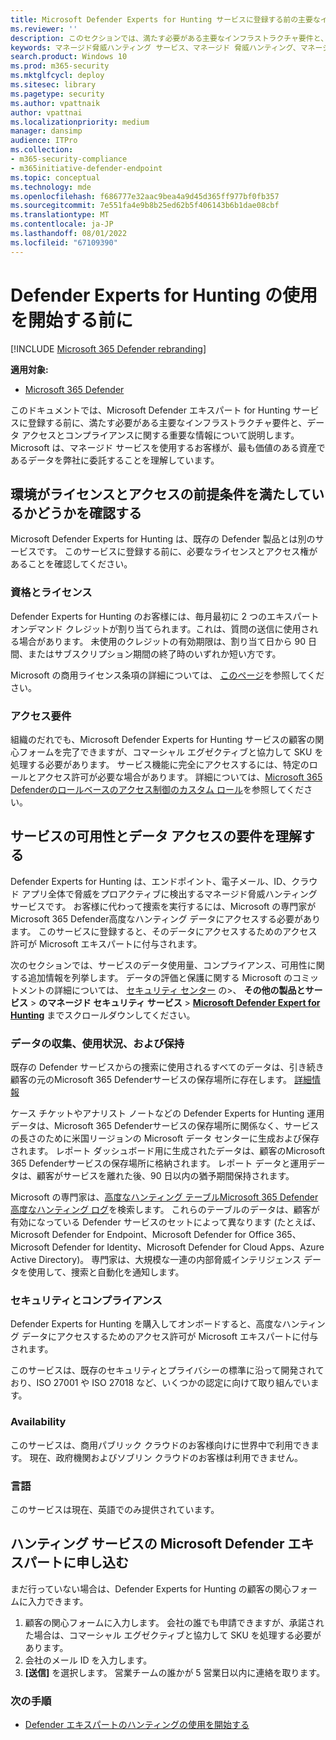 ```yaml
---
title: Microsoft Defender Experts for Hunting サービスに登録する前の主要なインフラストラクチャ要件
ms.reviewer: ''
description: このセクションでは、満たす必要がある主要なインフラストラクチャ要件と、データ アクセスとコンプライアンスに関する重要な情報について説明します
keywords: マネージド脅威ハンティング サービス、マネージド 脅威ハンティング、マネージド検出と応答 (MDR) サービス、MTE、Microsoft 脅威エキスパート、MTE-TAN、DEFENDER エキスパート通知、ターゲット攻撃通知、Microsoft Defender エキスパートの捜索、脅威の捜索と分析。
search.product: Windows 10
ms.prod: m365-security
ms.mktglfcycl: deploy
ms.sitesec: library
ms.pagetype: security
ms.author: vpattnaik
author: vpattnai
ms.localizationpriority: medium
manager: dansimp
audience: ITPro
ms.collection:
- m365-security-compliance
- m365initiative-defender-endpoint
ms.topic: conceptual
ms.technology: mde
ms.openlocfilehash: f686777e32aac9bea4a9d45d365ff977bf0fb357
ms.sourcegitcommit: 7e551fa4e9b8b25ed62b5f406143b6b1dae08cbf
ms.translationtype: MT
ms.contentlocale: ja-JP
ms.lasthandoff: 08/01/2022
ms.locfileid: "67109390"
---
```

# <a name="before-you-begin-using-defender-experts-for-hunting"></a>Defender Experts for Hunting の使用を開始する前に

[!INCLUDE [Microsoft 365 Defender rebranding](../../includes/microsoft-defender.md)]

**適用対象:**

- [Microsoft 365 Defender](https://go.microsoft.com/fwlink/?linkid=2118804)

このドキュメントでは、Microsoft Defender エキスパート for Hunting サービスに登録する前に、満たす必要がある主要なインフラストラクチャ要件と、データ アクセスとコンプライアンスに関する重要な情報について説明します。 Microsoft は、マネージド サービスを使用するお客様が、最も価値のある資産であるデータを弊社に委託することを理解しています。

## <a name="check-if-your-environment-meets-licensing-and-access-prerequisites"></a>環境がライセンスとアクセスの前提条件を満たしているかどうかを確認する

Microsoft Defender Experts for Hunting は、既存の Defender 製品とは別のサービスです。 このサービスに登録する前に、必要なライセンスとアクセス権があることを確認してください。 

### <a name="eligibility-and-licensing"></a>資格とライセンス

Defender Experts for Hunting のお客様には、毎月最初に 2 つのエキスパート オンデマンド クレジットが割り当てられます。これは、質問の送信に使用される場合があります。 未使用のクレジットの有効期限は、割り当て日から 90 日間、またはサブスクリプション期間の終了時のいずれか短い方です。

Microsoft の商用ライセンス条項の詳細については、 [このページ](https://www.microsoft.com/licensing/terms/productoffering/Microsoft365/MCA)を参照してください。

### <a name="access-requirements"></a>アクセス要件

組織のだれでも、Microsoft Defender Experts for Hunting サービスの顧客の関心フォームを完了できますが、コマーシャル エグゼクティブと協力して SKU を処理する必要があります。 サービス機能に完全にアクセスするには、特定のロールとアクセス許可が必要な場合があります。 詳細については、[Microsoft 365 Defenderのロールベースのアクセス制御のカスタム ロール](custom-roles.md)を参照してください。

## <a name="understand-the-services-availability-and-data-access-requirements"></a>サービスの可用性とデータ アクセスの要件を理解する

Defender Experts for Hunting は、エンドポイント、電子メール、ID、クラウド アプリ全体で脅威をプロアクティブに検出するマネージド脅威ハンティング サービスです。 お客様に代わって捜索を実行するには、Microsoft の専門家がMicrosoft 365 Defender高度なハンティング データにアクセスする必要があります。 このサービスに登録すると、そのデータにアクセスするためのアクセス許可が Microsoft エキスパートに付与されます。

次のセクションでは、サービスのデータ使用量、コンプライアンス、可用性に関する追加情報を列挙します。 データの評価と保護に関する Microsoft のコミットメントの詳細については、 [セキュリティ センター](https://aka.ms/trustcenter-dex4hunting) の>、 **その他の製品とサービス** > **のマネージド セキュリティ サービス** > [**Microsoft Defender Expert for Hunting**](https://query.prod.cms.rt.microsoft.com/cms/api/am/binary/RE51fRH) までスクロールダウンしてください。

### <a name="data-collection-usage-and-retention"></a>データの収集、使用状況、および保持

既存の Defender サービスからの捜索に使用されるすべてのデータは、引き続き顧客の元のMicrosoft 365 Defenderサービスの保存場所に存在します。 [詳細情報](../../enterprise/o365-data-locations.md)

ケース チケットやアナリスト ノートなどの Defender Experts for Hunting 運用データは、Microsoft 365 Defenderサービスの保存場所に関係なく、サービスの長さのために米国リージョンの Microsoft データ センターに生成および保存されます。 レポート ダッシュボード用に生成されたデータは、顧客のMicrosoft 365 Defenderサービスの保存場所に格納されます。 レポート データと運用データは、顧客がサービスを離れた後、90 日以内の猶予期間保持されます。

Microsoft の専門家は、[高度なハンティング テーブルMicrosoft 365 Defender高度なハンティング ログ](../../security/defender/advanced-hunting-schema-tables.md)を検索します。 これらのテーブルのデータは、顧客が有効になっている Defender サービスのセットによって異なります (たとえば、Microsoft Defender for Endpoint、Microsoft Defender for Office 365、Microsoft Defender for Identity、Microsoft Defender for Cloud Apps、Azure Active Directory)。 専門家は、大規模な一連の内部脅威インテリジェンス データを使用して、捜索と自動化を通知します。

### <a name="security-and-compliance"></a>セキュリティとコンプライアンス

Defender Experts for Hunting を購入してオンボードすると、高度なハンティング データにアクセスするためのアクセス許可が Microsoft エキスパートに付与されます。

このサービスは、既存のセキュリティとプライバシーの標準に沿って開発されており、ISO 27001 や ISO 27018 など、いくつかの認定に向けて取り組んでいます。

### <a name="availability"></a>Availability

このサービスは、商用パブリック クラウドのお客様向けに世界中で利用できます。 現在、政府機関およびソブリン クラウドのお客様は利用できません。

### <a name="languages"></a>言語

このサービスは現在、英語でのみ提供されています。

## <a name="apply-for-microsoft-defender-experts-for-hunting-service"></a>ハンティング サービスの Microsoft Defender エキスパートに申し込む

まだ行っていない場合は、Defender Experts for Hunting の顧客の関心フォームに入力できます。

1. 顧客の関心フォームに入力します。 会社の誰でも申請できますが、承諾された場合は、コマーシャル エグゼクティブと協力して SKU を処理する必要があります。
2. 会社のメール ID を入力します。
3. **[送信]** を選択します。 営業チームの誰かが 5 営業日以内に連絡を取ります。


### <a name="next-step"></a>次の手順

- [Defender エキスパートのハンティングの使用を開始する](onboarding-defender-experts-for-hunting.md)
